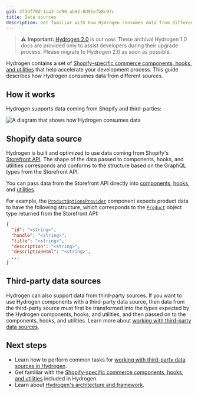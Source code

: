 ```yaml
---
gid: 473df70d-1ca3-4d90-ab92-0d91efb8c97c
title: Data sources
description: Get familiar with how Hydrogen consumes data from different sources.
---
```


> ⚠️ **Important:** [Hydrogen 2.0](https://hydrogen.shopify.dev) is out now. These archival Hydrogen 1.0 docs are provided only to assist developers during their upgrade process. Please migrate to Hydrogen 2.0 as soon as possible.


Hydrogen contains a set of [Shopify-specific commerce components, hooks, and utilities](/api/hydrogen) that help accelerate your development process. This guide describes how Hydrogen consumes data from different sources.

## How it works

Hydrogen supports data coming from Shopify and third-parties:

![A diagram that shows how Hydrogen consumes data](/assets/custom-storefronts/hydrogen/hydrogen-data-sources.png)

## Shopify data source

Hydrogen is built and optimized to use data coming from Shopify's [Storefront API](/api/storefront). The shape of the data passed to components, hooks, and utilities corresponds and conforms to the structure based on the GraphQL types from the Storefront API.

You can pass data from the Storefront API directly into [components](/api/hydrogen/components), [hooks](/api/hydrogen/hooks), and [utilities](/api/hydrogen/utilities).

For example, the [`ProductOptionsProvider`](/api/hydrogen/components/product-variant/productoptionsprovider) component expects product data to have the following structure, which corresponds to the [`Product`](/api/storefront/reference/products/product) object type returned from the Storefront API:

```json
{
  "id": "<string>",
  "handle": "<string>",
  "title": "<string>",
  "description": "<string>",
  "descriptionHtml": "<string>",
  ...
}
```

## Third-party data sources

Hydrogen can also support data from third-party sources. If you want to use Hydrogen components with a third-party data source, then data from the third-party source must first be transformed into the types expected by the Hydrogen components, hooks, and utilities, and then passed on to the components, hooks, and utilities. Learn more about [working with third-party data sources](/docs/tutorials/data-sources/work-with-3p-data-sources).

## Next steps

- Learn how to perform common tasks for [working with third-party data sources in Hydrogen](/docs/tutorials/data-sources/work-with-3p-data-sources).
- Get familiar with the [Shopify-specific commerce components, hooks, and utilities](/api/hydrogen) included in Hydrogen.
- Learn about [Hydrogen's architecture and framework](/custom-storefronts/hydrogen).
